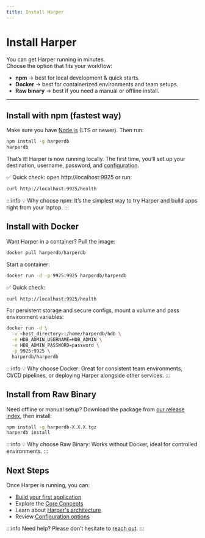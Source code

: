 ```yaml
---
title: Install Harper
---
```


# Install Harper

You can get Harper running in minutes.  
Choose the option that fits your workflow:  

- **npm** → best for local development & quick starts.  
- **Docker** → best for containerized environments and team setups.  
- **Raw binary** → best if you need a manual or offline install.  

---

## Install with npm (fastest way)

Make sure you have [Node.js](https://nodejs.org/) (LTS or newer). Then run:

```bash
npm install -g harperdb
harperdb
```

That’s it! Harper is now running locally.
The first time, you’ll set up your destination, username, password, and [configuration](../deployments/configuration.md).

✅ Quick check: open http://localhost:9925 or run:
```bash
curl http://localhost:9925/health
```
:::info
💡 Why choose npm: It’s the simplest way to try Harper and build apps right from your laptop.
:::

## Install with Docker
Want Harper in a container? Pull the image:

```bash
docker pull harperdb/harperdb
```

Start a container:

```bash
docker run -d -p 9925:9925 harperdb/harperdb
```

✅ Quick check:
```bash
curl http://localhost:9925/health
```

For persistent storage and secure configs, mount a volume and pass environment variables:
```bash
docker run -d \
  -v <host_directory>:/home/harperdb/hdb \
  -e HDB_ADMIN_USERNAME=HDB_ADMIN \
  -e HDB_ADMIN_PASSWORD=password \
  -p 9925:9925 \
  harperdb/harperdb
```

:::info
💡 Why choose Docker: Great for consistent team environments, CI/CD pipelines, or deploying Harper alongside other services.
:::

## Install from Raw Binary
Need offline or manual setup? Download the package from [our release index](https://products-harperdb-io.s3.us-east-2.amazonaws.com/index.html), then install:

```bash
npm install -g harperdb-X.X.X.tgz
harperdb install
```

:::info
💡 Why choose Raw Binary: Works without Docker, ideal for controlled environments.
:::

## Next Steps
Once Harper is running, you can:
- [Build your first application](../getting-started/quickstart.md)
- Explore the [Core Concepts](../foundations/core-concepts.md)
- Learn about [Harper's architecture](../foundations/harper-architecture.md)
- Review [Configuration options](../deployments/configuration.md)

:::info
Need help? Please don’t hesitate to [reach out](https://www.harpersystems.dev/contact).
:::
